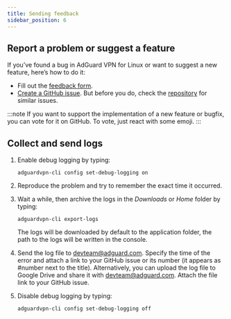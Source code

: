 ```yaml
---
title: Sending feedback
sidebar_position: 6
---
```


## Report a problem or suggest a feature

If you’ve found a bug in AdGuard VPN for Linux or want to suggest a new feature, here’s how to do it:

- Fill out the [feedback form](https://surveys.adguard.com/en/vpn_linux/form.html).
- [Create a GitHub issue](https://github.com/AdguardTeam/AdGuardVPNCLI/issues/new/choose). But before you do, check the [repository](https://github.com/AdguardTeam/AdGuardVPNCLI/issues?q=is%3Aissue) for similar issues.

:::note
If you want to support the implementation of a new feature or bugfix, you can vote for it on GitHub. To vote, just react with some emoji.
:::

## Collect and send logs

1. Enable debug logging by typing:

    `adguardvpn-cli config set-debug-logging on`

1. Reproduce the problem and try to remember the exact time it occurred.

1. Wait a while, then archive the logs in the *Downloads* or *Home* folder by typing:

    `adguardvpn-cli export-logs`

    The logs will be downloaded by default to the application folder, the path to the logs will be written in the console.

1. Send the log file to <devteam@adguard.com>. Specify the time of the error and attach a link to your GitHub issue or its number (it appears as #number next to the title). Alternatively, you can upload the log file to Google Drive and share it with <devteam@adguard.com>. Attach the file link to your GitHub issue.

1. Disable debug logging by typing:

    `adguardvpn-cli config set-debug-logging off`
